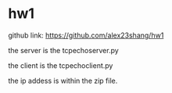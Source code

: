 # hw1

github link: https://github.com/alex23shang/hw1

the server is the tcpechoserver.py

the client is the tcpechoclient.py

the ip addess is within the zip file.

